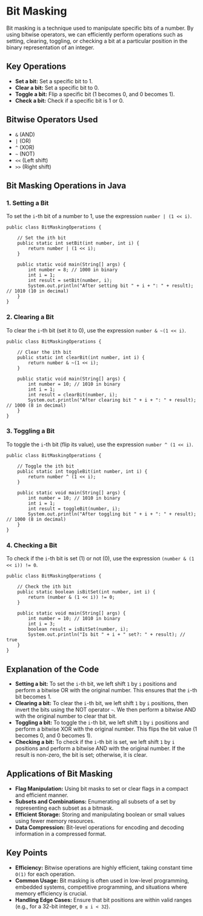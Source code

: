 Bit Masking
===========

Bit masking is a technique used to manipulate specific bits of a number. By using bitwise operators, we can efficiently perform operations such as setting, clearing, toggling, or checking a bit at a particular position in the binary representation of an integer.

Key Operations
--------------

*   **Set a bit:** Set a specific bit to 1.
*   **Clear a bit:** Set a specific bit to 0.
*   **Toggle a bit:** Flip a specific bit (1 becomes 0, and 0 becomes 1).
*   **Check a bit:** Check if a specific bit is 1 or 0.

Bitwise Operators Used
----------------------

*   `&` (AND)
*   `|` (OR)
*   `^` (XOR)
*   `~` (NOT)
*   `<<` (Left shift)
*   `>>` (Right shift)

Bit Masking Operations in Java
------------------------------

### 1\. Setting a Bit

To set the `i`\-th bit of a number to 1, use the expression `number | (1 << i)`.

    
    public class BitMaskingOperations {
    
        // Set the ith bit
        public static int setBit(int number, int i) {
            return number | (1 << i);
        }
    
        public static void main(String[] args) {
            int number = 8; // 1000 in binary
            int i = 1;
            int result = setBit(number, i);
            System.out.println("After setting bit " + i + ": " + result); // 1010 (10 in decimal)
        }
    }
        

### 2\. Clearing a Bit

To clear the `i`\-th bit (set it to 0), use the expression `number & ~(1 << i)`.

    
    public class BitMaskingOperations {
    
        // Clear the ith bit
        public static int clearBit(int number, int i) {
            return number & ~(1 << i);
        }
    
        public static void main(String[] args) {
            int number = 10; // 1010 in binary
            int i = 1;
            int result = clearBit(number, i);
            System.out.println("After clearing bit " + i + ": " + result); // 1000 (8 in decimal)
        }
    }
        

### 3\. Toggling a Bit

To toggle the `i`\-th bit (flip its value), use the expression `number ^ (1 << i)`.

    
    public class BitMaskingOperations {
    
        // Toggle the ith bit
        public static int toggleBit(int number, int i) {
            return number ^ (1 << i);
        }
    
        public static void main(String[] args) {
            int number = 10; // 1010 in binary
            int i = 1;
            int result = toggleBit(number, i);
            System.out.println("After toggling bit " + i + ": " + result); // 1000 (8 in decimal)
        }
    }
        

### 4\. Checking a Bit

To check if the `i`\-th bit is set (1) or not (0), use the expression `(number & (1 << i)) != 0`.

    
    public class BitMaskingOperations {
    
        // Check the ith bit
        public static boolean isBitSet(int number, int i) {
            return (number & (1 << i)) != 0;
        }
    
        public static void main(String[] args) {
            int number = 10; // 1010 in binary
            int i = 3;
            boolean result = isBitSet(number, i);
            System.out.println("Is bit " + i + " set?: " + result); // true
        }
    }
        

Explanation of the Code
-----------------------

*   **Setting a bit:** To set the `i`\-th bit, we left shift `1` by `i` positions and perform a bitwise OR with the original number. This ensures that the `i`\-th bit becomes 1.
*   **Clearing a bit:** To clear the `i`\-th bit, we left shift `1` by `i` positions, then invert the bits using the NOT operator `~`. We then perform a bitwise AND with the original number to clear that bit.
*   **Toggling a bit:** To toggle the `i`\-th bit, we left shift `1` by `i` positions and perform a bitwise XOR with the original number. This flips the bit value (1 becomes 0, and 0 becomes 1).
*   **Checking a bit:** To check if the `i`\-th bit is set, we left shift `1` by `i` positions and perform a bitwise AND with the original number. If the result is non-zero, the bit is set; otherwise, it is clear.

Applications of Bit Masking
---------------------------

*   **Flag Manipulation:** Using bit masks to set or clear flags in a compact and efficient manner.
*   **Subsets and Combinations:** Enumerating all subsets of a set by representing each subset as a bitmask.
*   **Efficient Storage:** Storing and manipulating boolean or small values using fewer memory resources.
*   **Data Compression:** Bit-level operations for encoding and decoding information in a compressed format.

Key Points
----------

*   **Efficiency:** Bitwise operations are highly efficient, taking constant time `O(1)` for each operation.
*   **Common Usage:** Bit masking is often used in low-level programming, embedded systems, competitive programming, and situations where memory efficiency is crucial.
*   **Handling Edge Cases:** Ensure that bit positions are within valid ranges (e.g., for a 32-bit integer, `0 ≤ i < 32`).